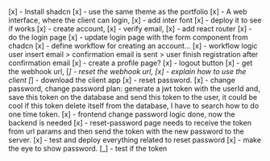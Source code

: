 [x] - Install shadcn
[x] - use the same theme as the portfolio
[x] - A web interface, where the client can login,
[x] - add inter font
[x] - deploy it to see if works
[x] - create account,
[x] - verify email,
[x] - add react router
[x] - do the login page
[x] - update login page with the form component from chadcn
[x] - define workflow for creating an account...
[x] - workflow logic user insert email > confirmation email is sent > user finish registration after confirmation email
[x] - create a profile page?
[x] - logout button
[x] - get the webhook url,
[_] - reset the webhook url,
[x] - explain how to use the client
[_] - download the client app
[x] - reset password.
[x] - change password, change password plan: generate a jwt token with the userId and, save this token on the database and send this token to the user, it could be cool if this token delete itself from the database, I have to search how to do one time token.
[x] - frontend change password logic done, now the backend is needed
[x] - reset-password page needs to receive the token from url params and then send the token with the new password to the server.
[x] - test and deploy everything related to reset password
[x] - make the eye to show password.
[_] - test if the token
